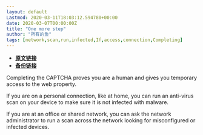 ```yaml
---
layout: default
Lastmod: 2020-03-11T18:03:12.594780+00:00
date: 2020-03-07T00:00:00Z
title: "One more step"
author: "所有的鱼"
tags: [network,scan,run,infected,If,access,connection,Completing]
---
```


* [**原文链接**](https://archive.li/wip/n7aRq)
* [**备份链接**](https://archive.li/wip/n7aRq)


Completing the CAPTCHA proves you are a human and gives you temporary access to the web property.

If you are on a personal connection, like at home, you can run an anti-virus scan on your device to make sure it is not infected with malware.

If you are at an office or shared network, you can ask the network administrator to run a scan across the network looking for misconfigured or infected devices.

